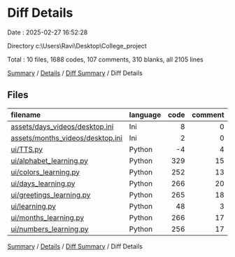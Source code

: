 # Diff Details

Date : 2025-02-27 16:52:28

Directory c:\\Users\\Ravi\\Desktop\\College_project

Total : 10 files,  1688 codes, 107 comments, 310 blanks, all 2105 lines

[Summary](results.md) / [Details](details.md) / [Diff Summary](diff.md) / Diff Details

## Files
| filename | language | code | comment | blank | total |
| :--- | :--- | ---: | ---: | ---: | ---: |
| [assets/days_videos/desktop.ini](/assets/days_videos/desktop.ini) | Ini | 8 | 0 | 1 | 9 |
| [assets/months_videos/desktop.ini](/assets/months_videos/desktop.ini) | Ini | 2 | 0 | 1 | 3 |
| [ui/TTS.py](/ui/TTS.py) | Python | -4 | 4 | 0 | 0 |
| [ui/alphabet_learning.py](/ui/alphabet_learning.py) | Python | 329 | 15 | 58 | 402 |
| [ui/colors_learning.py](/ui/colors_learning.py) | Python | 252 | 13 | 45 | 310 |
| [ui/days_learning.py](/ui/days_learning.py) | Python | 266 | 20 | 47 | 333 |
| [ui/greetings_learning.py](/ui/greetings_learning.py) | Python | 265 | 18 | 50 | 333 |
| [ui/learning.py](/ui/learning.py) | Python | 48 | 3 | 13 | 64 |
| [ui/months_learning.py](/ui/months_learning.py) | Python | 266 | 17 | 48 | 331 |
| [ui/numbers_learning.py](/ui/numbers_learning.py) | Python | 256 | 17 | 47 | 320 |

[Summary](results.md) / [Details](details.md) / [Diff Summary](diff.md) / Diff Details
